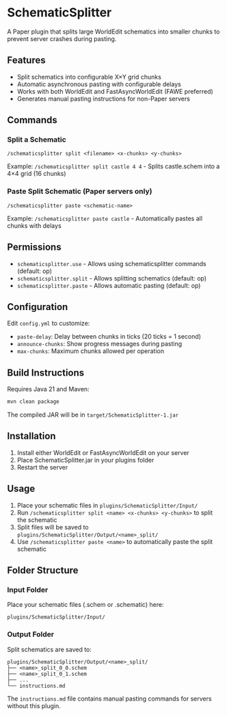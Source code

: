 # SchematicSplitter

A Paper plugin that splits large WorldEdit schematics into smaller chunks to prevent server crashes during pasting.

## Features

- Split schematics into configurable X×Y grid chunks
- Automatic asynchronous pasting with configurable delays
- Works with both WorldEdit and FastAsyncWorldEdit (FAWE preferred)
- Generates manual pasting instructions for non-Paper servers

## Commands

### Split a Schematic
```
/schematicsplitter split <filename> <x-chunks> <y-chunks>
```
Example: `/schematicsplitter split castle 4 4` - Splits castle.schem into a 4×4 grid (16 chunks)

### Paste Split Schematic (Paper servers only)
```
/schematicsplitter paste <schematic-name>
```
Example: `/schematicsplitter paste castle` - Automatically pastes all chunks with delays

## Permissions

- `schematicsplitter.use` - Allows using schematicsplitter commands (default: op)
- `schematicsplitter.split` - Allows splitting schematics (default: op)
- `schematicsplitter.paste` - Allows automatic pasting (default: op)

## Configuration

Edit `config.yml` to customize:
- `paste-delay`: Delay between chunks in ticks (20 ticks = 1 second)
- `announce-chunks`: Show progress messages during pasting
- `max-chunks`: Maximum chunks allowed per operation

## Build Instructions

Requires Java 21 and Maven:
```bash
mvn clean package
```

The compiled JAR will be in `target/SchematicSplitter-1.jar`

## Installation

1. Install either WorldEdit or FastAsyncWorldEdit on your server
2. Place SchematicSplitter.jar in your plugins folder
3. Restart the server

## Usage

1. Place your schematic files in `plugins/SchematicSplitter/Input/`
2. Run `/schematicsplitter split <name> <x-chunks> <y-chunks>` to split the schematic
3. Split files will be saved to `plugins/SchematicSplitter/Output/<name>_split/`
4. Use `/schematicsplitter paste <name>` to automatically paste the split schematic

## Folder Structure

### Input Folder
Place your schematic files (.schem or .schematic) here:
```
plugins/SchematicSplitter/Input/
```

### Output Folder
Split schematics are saved to:
```
plugins/SchematicSplitter/Output/<name>_split/
├── <name>_split_0_0.schem
├── <name>_split_0_1.schem
├── ...
└── instructions.md
```

The `instructions.md` file contains manual pasting commands for servers without this plugin.